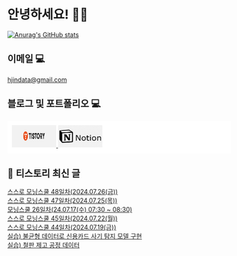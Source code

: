 # 안녕하세요! 🙋‍♂️

[![Anurag's GitHub stats](https://github-readme-stats.vercel.app/api?username=HGJin)](https://github.com/anuraghazra/github-readme-stats)
<!--
[![Top Langs](https://github-readme-stats.vercel.app/api/top-langs/?username=HGJin&layout=compact&hide=r,jupyter%20notebook,c%23&exclude_repo=roharui.github.io)](https://github.com/anuraghazra/github-readme-stats)
-->
<!--
## 이런 환경에 익숙해요✍🏼

## 언어

<p>
  <img alt="" src= "https://img.shields.io/badge/JavaScript-F7DF1E?style=flat-square&logo=JavaScript&logoColor=white"/> 
  <img alt="" src= "https://img.shields.io/badge/TypeScript-black?logo=typescript&logoColor=blue"/>
</p>
-->
## 이메일 💻

hjindata@gmail.com

## 블로그 및 포트폴리오 💻

<div style="display: flex; flex-direction: row;background-color: white;padding: 10px;">
    <div style="margin-right: 10px;">
        <a href="https://hjindata.tistory.com/">
            <img src="https://github.com/HGJin/tistory/blob/main/logo/tistory1.png?raw=true" width="100" height="50" />
        </a>
        <a href="https://adventurous-pamphlet-28c.notion.site/DA-Data-Analyst-d609592479e144c9ba8ea716122ef05c/">
            <img src="https://github.com/HGJin/tistory/blob/e35e6767cef7d139a31c75581ae47e5a76940263/logo/notion.png?raw=true" width="100" height="50" />
        </a>
    </div>
</div>

## 📝 티스토리 최신 글

<a href=https://hjindata.tistory.com/310>스스로 모닝스쿨 48일차(2024.07.26(금))</a></br><a href=https://hjindata.tistory.com/309>스스로 모닝스쿨 47일차(2024.07.25(목))</a></br><a href=https://hjindata.tistory.com/311>모닝스쿨 26일차(24.07.17(수) 07:30 ~ 08:30)</a></br><a href=https://hjindata.tistory.com/308>스스로 모닝스쿨 45일차(2024.07.22(월))</a></br><a href=https://hjindata.tistory.com/307>스스로 모닝스쿨 44일차(2024.07.19(금))</a></br><a href=https://hjindata.tistory.com/306>실습) 불균형 데이터로 신용카드 사기 탐지 모델 구현</a></br><a href=https://hjindata.tistory.com/305>실습) 철판 제고 공정 데이터</a></br>